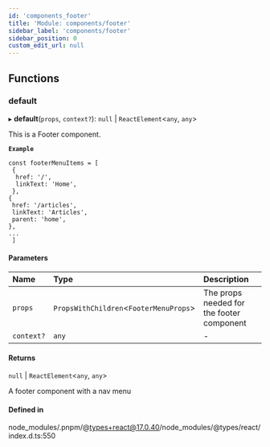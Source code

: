 ```yaml
---
id: 'components_footer'
title: 'Module: components/footer'
sidebar_label: 'components/footer'
sidebar_position: 0
custom_edit_url: null
---
```


## Functions

### default

▸ **default**(`props`, `context?`): `null` \| `ReactElement`<`any`, `any`\>

This is a Footer component.

**`Example`**

```
const footerMenuItems = [
 {
  href: '/',
  linkText: 'Home',
 },
{
 href: '/articles',
 linkText: 'Articles',
 parent: 'home',
},
...
 ]
```

#### Parameters

| Name       | Type                                    | Description                               |
| :--------- | :-------------------------------------- | :---------------------------------------- |
| `props`    | `PropsWithChildren`<`FooterMenuProps`\> | The props needed for the footer component |
| `context?` | `any`                                   | -                                         |

#### Returns

`null` \| `ReactElement`<`any`, `any`\>

A footer component with a nav menu

#### Defined in

node_modules/.pnpm/@types+react@17.0.40/node_modules/@types/react/index.d.ts:550
